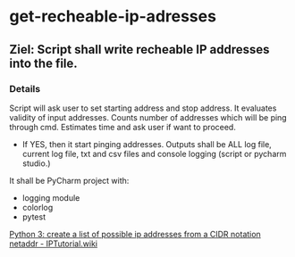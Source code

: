 # get-recheable-ip-adresses

## Ziel: Script shall write recheable IP addresses into the file.

### Details
Script will ask user to set starting address and stop address. It evaluates validity of input addresses. Counts number of addresses which will be ping through cmd. Estimates time and ask user if want to proceed.

- If YES, then it start pinging addresses. Outputs shall be ALL log file, current log file, txt and csv files and console logging (script or pycharm studio.)

It shall be PyCharm project with:
- logging module
- colorlog
- pytest

[Python 3: create a list of possible ip addresses from a CIDR notation netaddr - IPTutorial.wiki](https://code.google.com/archive/p/netaddr/wikis/IPTutorial.wiki)

